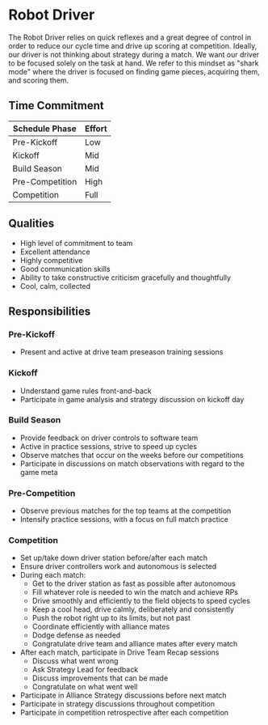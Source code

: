 # Robot Driver

The Robot Driver relies on quick reflexes and a great degree of control in order
to reduce our cycle time and drive up scoring at competition. Ideally, our driver
is not thinking about strategy during a match. We want our driver to be focused
solely on the task at hand. We refer to this mindset as "shark mode" where the driver
is focused on finding game pieces, acquiring them, and scoring them.

## Time Commitment

| Schedule Phase     | Effort   |
|--------------------|----------|
| Pre-Kickoff        | Low      |
| Kickoff            | Mid      |
| Build Season       | Mid      |
| Pre-Competition    | High     |
| Competition        | Full     |

## Qualities
 - High level of commitment to team
 - Excellent attendance
 - Highly competitive
 - Good communication skills
 - Ability to take constructive criticism gracefully and thoughtfully
 - Cool, calm, collected

## Responsibilities

### Pre-Kickoff
 - Present and active at drive team preseason training sessions

### Kickoff
 - Understand game rules front-and-back
 - Participate in game analysis and strategy discussion on kickoff day

### Build Season
 - Provide feedback on driver controls to software team
 - Active in practice sessions, strive to speed up cycles
 - Observe matches that occur on the weeks before our competitions
 - Participate in discussions on match observations with regard to the game meta

### Pre-Competition
 - Observe previous matches for the top teams at the competition
 - Intensify practice sessions, with a focus on full match practice

### Competition
 - Set up/take down driver station before/after each match
 - Ensure driver controllers work and autonomous is selected
 - During each match:
    - Get to the driver station as fast as possible after autonomous
    - Fill whatever role is needed to win the match and achieve RPs
    - Drive smoothly and efficiently to the field objects to speed cycles
    - Keep a cool head, drive calmly, deliberately and consistently
    - Push the robot right up to its limits, but not past
    - Coordinate efficiently with alliance mates
    - Dodge defense as needed
    - Congratulate drive team and alliance mates after every match
 - After each match, participate in Drive Team Recap sessions
    - Discuss what went wrong
    - Ask Strategy Lead for feedback
    - Discuss improvements that can be made
    - Congratulate on what went well
 - Participate in Alliance Strategy discussions before next match
 - Participate in strategy discussions throughout competition
 - Participate in competition retrospective after each competition
